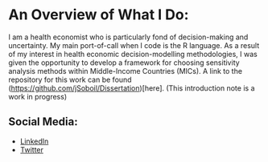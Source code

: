 # An Overview of What I Do:
I am a health economist who is particularly fond of decision-making and uncertainty. My main port-of-call when I code is the R language. As a result of my interest in health economic decision-modelling methodologies, I was given the opportunity to develop a framework for choosing sensitivity analysis methods within Middle-Income Countries (MICs). A link to the repository for this work can be found (https://github.com/jSoboil/Dissertation)[here]. (This introduction note is a work in progress)

  ##  Social Media:
  - [LinkedIn](https://www.linkedin.com/in/joshua-soboil-067351172/)
  - [Twitter](https://twitter.com/ama_loop)
